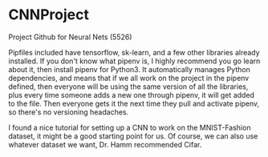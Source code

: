 # CNNProject
Project Github for Neural Nets (5526)

Pipfiles included have tensorflow, sk-learn, and a few other libraries already installed.
If you don't know what pipenv is, I highly recommend you go learn about it, then install pipenv
for Python3. It automatically manages Python dependencies, and means that if we all work on 
the project in the pipenv defined, then everyone will be using the same version of all the
libraries, plus every time someone adds a new one through pipenv, it will get added to the file.
Then everyone gets it the next time they pull and activate pipenv, so there's no versioning
headaches.

I found a nice tutorial for setting up a CNN to work on the MNIST-Fashion dataset, it might
be a good starting point for us. Of course, we can also use whatever dataset we want, Dr.
Hamm recommended Cifar.
